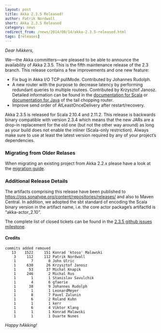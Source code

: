 ```yaml
---
layout: post
title: Akka 2.3.5 Released!
author: Patrik Nordwall
short: Akka 2.3.5 Released
category: news
redirect_from: /news/2014/08/14/akka-2.3.5-released.html
tags: [releases]
---
```


*Dear hAkkers,*

We—the Akka committers—are pleased to be able to announce the availability of Akka 2.3.5. This is the fifth maintenance release of the 2.3 branch. This release contains a few improvements and one new feature:

 - Fix bug in Akka I/O TCP pullMode. Contributed by Johannes Rudolph.
 - A new router with the purpose to decrease latency by performing redundant queries to multiple routees. Contributed by Krzysztof Janosz.
   Detailed information can be found in the [documentation for Scala](http://doc.akka.io/docs/akka/2.3.5/scala/routing.html#TailChoppingPool_and_TailChoppingGroup)
   or [documentation for Java](http://doc.akka.io/docs/akka/2.3.5/java/routing.html#TailChoppingPool_and_TailChoppingGroup) of the tail chopping router.
 - Improve send order of AtLeastOnceDelivery after restart/recovery.

Akka 2.3.5 is released for Scala 2.10.4 and 2.11.2. This release is backwards binary compatible with version 2.3.4 which means that the new JARs are a drop-in replacement for the old one (but not the other way around) as long as your build does not enable the inliner (Scala-only restriction). Always make sure to use at least the latest version required by any of your project’s dependencies.

### Migrating from Older Relases ###

When migrating an existing project from Akka 2.2.x please have a look at the [migration guide](http://doc.akka.io/docs/akka/2.3.5/project/migration-guide-2.2.x-2.3.x.html).

### Additional Release Details ###

The artifacts comprising this release have been published to https://oss.sonatype.org/content/repositories/releases/ and also to Maven Central. In addition, we adopted the sbt standard of encoding the Scala binary version in the artifact name, i.e. the core actor package’s artifactId is “akka-actor_2.10”.

The complete list of closed tickets can be found in the [2.3.5 github issues milestone](https://github.com/akka/akka/issues?q=milestone%3A2.3.5+is%3Aclosed).

#### Credits ####

    commits added removed
       13    1522     151 Konrad 'ktoso' Malawski
        3     112     112 Patrik Nordwall
        1       7       0 John Ulric
        1     630      26 Krzysztof Janosz
        1      53      37 Michal Knapik
        1     246       2 Michal Rus
        1       1       1 Stanislav Savulchik
        1       4       6 gfaerie
        1      38       9 Johannes Rudolph
        1       1       1 LeonardMeyer
        1       8       7 Pavel Zalunin
        1       6       2 Roland Kuhn
        1       1       1 kerr
        1       6       4 Viktor Klang
        1       1       1 Konrad Malawski
        1       1       1 Duarte Nunes

*Happy hAkking!*